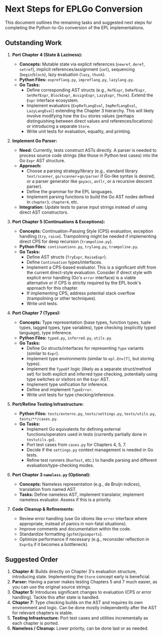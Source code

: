 # Next Steps for EPLGo Conversion

This document outlines the remaining tasks and suggested next steps for completing the Python-to-Go conversion of the EPL implementations.

## Outstanding Work

1.  **Port Chapter 4 (State & Laziness):**
    *   **Concepts:** Mutable state via explicit references (`newref`, `deref`, `setref`), implicit references/assignment (`set`), sequencing (`begin`/`block`), lazy evaluation (`lazy`, `thunk`).
    *   **Python Files:** `expreflang.py`, `impreflang.py`, `lazylang.py`.
    *   **Go Tasks:**
        *   Define corresponding AST structs (e.g., `RefExpr`, `DeRefExpr`, `SetRefExpr`, `BlockExpr`, `AssignExpr`, `LazyExpr`, `Thunk`). Extend the `Expr` interface ecosystem.
        *   Implement evaluators (`ExpRefLangEval`, `ImpRefLangEval`, `LazyLangEval`) extending the Chapter 3 hierarchy. This will likely involve modifying how the `Env` stores values (perhaps distinguishing between direct values and references/locations) or introducing a separate `Store`.
        *   Write unit tests for evaluation, equality, and printing.

2.  **Implement Go Parser:**
    *   **Need:** Currently, tests construct ASTs directly. A parser is needed to process source code strings (like those in Python test cases) into the Go `Expr` AST structure.
    *   **Approach:**
        *   Choose a parsing strategy/library (e.g., standard library `text/scanner`, `go/scanner`+`go/parser` if Go-like syntax is desired, or a parser generator like `goyacc`, `antlr`, or a recursive descent parser).
        *   Define the grammar for the EPL languages.
        *   Implement parsing functions to build the Go AST nodes defined in `chapter3`, `chapter4`, etc.
    *   **Integration:** Update tests to parse input strings instead of using direct AST constructors.

3.  **Port Chapter 5 (Continuations & Exceptions):**
    *   **Concepts:** Continuation-Passing Style (CPS) evaluation, exception handling (`try`, `raise`). Trampolining might be needed if implementing direct CPS for deep recursion (`trampoline.py`).
    *   **Python Files:** `continuations.py`, `trylang.py`, `trampoline.py`.
    *   **Go Tasks:**
        *   Define AST structs (`TryExpr`, `RaiseExpr`).
        *   Define `Continuation` types/interfaces.
        *   Implement a CPS-based evaluator. This is a significant shift from the current direct-style evaluation. Consider if direct style with explicit error handling (Go's `error` interface) is a viable alternative or if CPS is strictly required by the EPL book's approach for this chapter.
        *   If implementing CPS, address potential stack overflow (trampolining or other techniques).
        *   Write unit tests.

4.  **Port Chapter 7 (Types):**
    *   **Concepts:** Type representation (base types, function types, tuple types, tagged types, type variables), type checking (explicitly typed language), type inference.
    *   **Python Files:** `typed.py`, `inferred.py`, `utils.py`.
    *   **Go Tasks:**
        *   Define Go structs/interfaces for representing `Type` variants (similar to `Expr`).
        *   Implement type environments (similar to `epl.Env[T]`, but storing types).
        *   Implement the `TypeOf` logic (likely as a separate struct/method set) for both explicit and inferred type checking, potentially using type switches or visitors on the `Expr` AST.
        *   Implement type unification for inference.
        *   Define and implement `TypeError`.
        *   Write unit tests for type checking/inference.

5.  **Port/Refine Testing Infrastructure:**
    *   **Python Files:** `tests/externs.py`, `tests/settings.py`, `tests/utils.py`, `tests/**/cases.py`.
    *   **Go Tasks:**
        *   Implement Go equivalents for defining external functions/operators used in tests (currently partially done in `testutils.go`).
        *   Port test cases from `cases.py` for Chapters 4, 5, 7.
        *   Decide if the `settings.py` context management is needed in Go tests.
        *   Refine test runners (`RunTest`, etc.) to handle parsing and different evaluation/type-checking modes.

6.  **Port Chapter 3 `nameless.py` (Optional):**
    *   **Concepts:** Nameless representation (e.g., de Bruijn indices), translation from named AST.
    *   **Tasks:** Define nameless AST, implement translator, implement nameless evaluator. Assess if this is a priority.

7.  **Code Cleanup & Refinements:**
    *   Review error handling (use Go idioms like `error` interface where appropriate, instead of panics in non-fatal situations).
    *   Improve comments and documentation within the code.
    *   Standardize formatting (`gofmt`/`goimports`).
    *   Optimize performance if necessary (e.g., reconsider reflection in `ExprEq` if it becomes a bottleneck).

## Suggested Order

1.  **Chapter 4:** Builds directly on Chapter 3's evaluation structure, introducing state. Implementing the `Store` concept early is beneficial.
2.  **Parser:** Having a parser makes testing Chapters 5 and 7 much easier, as you can use the original source strings.
3.  **Chapter 5:** Introduces significant changes to evaluation (CPS or error handling). Tackle this after state is handled.
4.  **Chapter 7:** Type checking builds on the AST and requires its own environment and logic. Can be done mostly independently after the AST for relevant chapters is stable.
5.  **Testing Infrastructure:** Port test cases and utilities incrementally as each chapter is ported.
6.  **Nameless / Cleanup:** Lower priority, can be done last or as needed.
